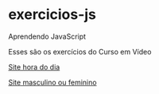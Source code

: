 # exercicios-js
 Aprendendo JavaScript

 Esses são os exercícios do Curso em Vídeo

 <a href = "https://tonetlucas.github.io/exercicios-js/ex020/site/index.html">Site hora do dia</a>

 <a href = "https://tonetlucas.github.io/exercicios-js/ex021/site/index.html">Site masculino ou feminino</a>
